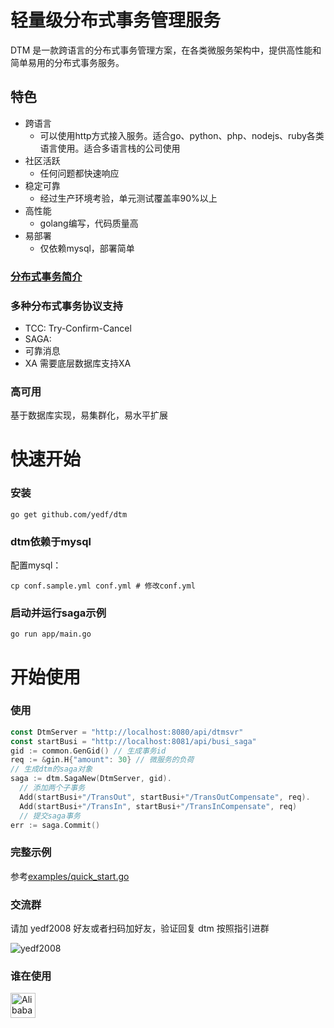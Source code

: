 # 轻量级分布式事务管理服务
DTM 是一款跨语言的分布式事务管理方案，在各类微服务架构中，提供高性能和简单易用的分布式事务服务。
## 特色

* 跨语言
  + 可以使用http方式接入服务。适合go、python、php、nodejs、ruby各类语言使用。适合多语言栈的公司使用
* 社区活跃
  + 任何问题都快速响应
* 稳定可靠
  + 经过生产环境考验，单元测试覆盖率90%以上
* 高性能
  + golang编写，代码质量高
* 易部署
  + 仅依赖mysql，部署简单

### [分布式事务简介](./intro-xa.md)
### 多种分布式事务协议支持
  * TCC: Try-Confirm-Cancel
  * SAGA:
  * 可靠消息
  * XA 需要底层数据库支持XA
### 高可用
基于数据库实现，易集群化，易水平扩展
# 快速开始
### 安装
`go get github.com/yedf/dtm`
### dtm依赖于mysql

配置mysql：  

`cp conf.sample.yml conf.yml # 修改conf.yml`  

### 启动并运行saga示例
`go run app/main.go`

# 开始使用

### 使用
``` go
const DtmServer = "http://localhost:8080/api/dtmsvr"
const startBusi = "http://localhost:8081/api/busi_saga"
gid := common.GenGid() // 生成事务id
req := &gin.H{"amount": 30} // 微服务的负荷
// 生成dtm的saga对象
saga := dtm.SagaNew(DtmServer, gid).
  // 添加两个子事务
  Add(startBusi+"/TransOut", startBusi+"/TransOutCompensate", req).
  Add(startBusi+"/TransIn", startBusi+"/TransInCompensate", req)
  // 提交saga事务
err := saga.Commit()
```
### 完整示例
参考[examples/quick_start.go](./examples/quick_start.go)

### 交流群
请加 yedf2008 好友或者扫码加好友，验证回复 dtm 按照指引进群  

![yedf2008](http://service.ivydad.com/cover/dubbingd9af238e-a2a7-e9fa-1267-cc757c83e834.jpeg)

### 谁在使用
<div style='vertical-align: middle'>
    <img alt='Alibaba Group' height='40'  src='https://www.ivydad.com/_nuxt/img/header-logo.2645ad5.png'  /img>
</div>